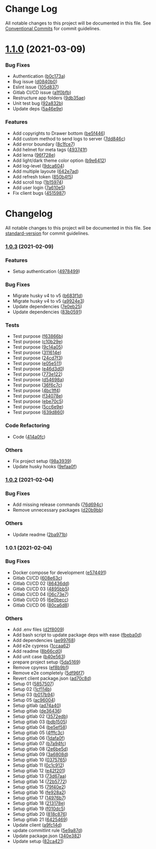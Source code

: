 # Change Log

All notable changes to this project will be documented in this file.
See [Conventional Commits](https://conventionalcommits.org) for commit guidelines.

# [1.1.0](https://gitlab.robotise.eu/robotise/roc/frontend/roc/compare/v1.0.3...v1.1.0) (2021-03-09)


### Bug Fixes

* Authentication ([b0c173a](https://gitlab.robotise.eu/robotise/roc/frontend/roc/commit/b0c173a8c0bcf242f170c0ea4eb1efdb9e2bd1f4))
* Bug issue ([d0840b0](https://gitlab.robotise.eu/robotise/roc/frontend/roc/commit/d0840b0cd72c7d5c46660f96223c926b009c00c3))
* Eslint issue ([105d837](https://gitlab.robotise.eu/robotise/roc/frontend/roc/commit/105d837394af84bfa64a34cfe3ef54dec354bb06))
* Gitlab CI/CD issue ([a1f0bfb](https://gitlab.robotise.eu/robotise/roc/frontend/roc/commit/a1f0bfb2750d12c5dbc59f237146a3a872579c22))
* Restructure app folders ([9db35ae](https://gitlab.robotise.eu/robotise/roc/frontend/roc/commit/9db35ae3147765611c58dcec76c14cd3b2df3e51))
* Unit test bug ([92a832b](https://gitlab.robotise.eu/robotise/roc/frontend/roc/commit/92a832b5d221a2a21b212ecf6363ccaadecec792))
* Update deps ([5a46e9e](https://gitlab.robotise.eu/robotise/roc/frontend/roc/commit/5a46e9e5688e10326d2ddf99ae61f2bf608a0fa7))


### Features

* Add copyrights to Drawer bottom ([be5f446](https://gitlab.robotise.eu/robotise/roc/frontend/roc/commit/be5f446b6b46f9ff2ae6f82351ea2ac5552175f7))
* Add custom method to send logs to server ([7dd846c](https://gitlab.robotise.eu/robotise/roc/frontend/roc/commit/7dd846cb45870cb3b26dd3141487ec74e0e20df7))
* Add error boundary ([8c1fce7](https://gitlab.robotise.eu/robotise/roc/frontend/roc/commit/8c1fce7a1dad7312f53756d2531a9d202c29b925))
* Add helmet for meta tags ([493741f](https://gitlab.robotise.eu/robotise/roc/frontend/roc/commit/493741f4de388a2c1f06f1c496a79b4d0ae1aed3))
* Add lerna ([96f728e](https://gitlab.robotise.eu/robotise/roc/frontend/roc/commit/96f728ea369b97b9f3f3f299a61d77fff1b6f051))
* Add light/dark theme color option ([b9e6412](https://gitlab.robotise.eu/robotise/roc/frontend/roc/commit/b9e64124e8f1b99467f7d1b23358158662a76def))
* Add log-level ([9dca604](https://gitlab.robotise.eu/robotise/roc/frontend/roc/commit/9dca604f942fab2690832c26097c6800ff09544b))
* Add multiple layoute ([642e7ad](https://gitlab.robotise.eu/robotise/roc/frontend/roc/commit/642e7add5f273a37d520216a201c531193c08220))
* Add refresh token ([850b4f5](https://gitlab.robotise.eu/robotise/roc/frontend/roc/commit/850b4f52d41329e422ab2805442986be30489345))
* Add scroll top ([1b15974](https://gitlab.robotise.eu/robotise/roc/frontend/roc/commit/1b1597444ae28a1f3e2f45f855994826937ee0db))
* Add user login ([7a610e5](https://gitlab.robotise.eu/robotise/roc/frontend/roc/commit/7a610e5276861802d6ac9d818491078db3620691))
* Fix client bugs ([4515987](https://gitlab.robotise.eu/robotise/roc/frontend/roc/commit/4515987b622908d2734343b6768a051308aae2b9))





# Changelog

All notable changes to this project will be documented in this file. See [standard-version](https://github.com/conventional-changelog/standard-version) for commit guidelines.

### [1.0.3](https://gitlab.robotise.eu/robotise/roc/frontend/roc/compare/v1.0.2...v1.0.3) (2021-02-09)


### Features

* Setup authentication ([4978499](https://gitlab.robotise.eu/robotise/roc/frontend/roc/commit/4978499e3dd786a05f06e32b52277d080933d705))


### Bug Fixes

* Migrate husky v4 to v5 ([b683f1d](https://gitlab.robotise.eu/robotise/roc/frontend/roc/commit/b683f1d8f3641d52b35faaa3c1630152028ca8bd))
* Migrate husky v4 to v5 ([a9924e3](https://gitlab.robotise.eu/robotise/roc/frontend/roc/commit/a9924e3bef62fe72ca23840cbc979d38443924c0))
* Update dependencies ([7e0eb25](https://gitlab.robotise.eu/robotise/roc/frontend/roc/commit/7e0eb2566aa7f3b574403b008087dab264fcbfe0))
* Update dependencies ([83b0591](https://gitlab.robotise.eu/robotise/roc/frontend/roc/commit/83b0591d7db24eec3ed5a0576a60d4cde00d6e9d))


### Tests

* Test purpose ([f63866b](https://gitlab.robotise.eu/robotise/roc/frontend/roc/commit/f63866b6a4f49634538b33b369fac7f75d1f6c72))
* Test purpose ([c10b29e](https://gitlab.robotise.eu/robotise/roc/frontend/roc/commit/c10b29e691511c03bbad911b600b9eb3c7e4836f))
* Test purpose ([9c14a05](https://gitlab.robotise.eu/robotise/roc/frontend/roc/commit/9c14a057e1dafcd9e63bf82e030a61c8e934d837))
* Test purpose ([311614e](https://gitlab.robotise.eu/robotise/roc/frontend/roc/commit/311614e5b9af11348fc47c75eef5a26c405541ca))
* Test purpose ([24cd7f3](https://gitlab.robotise.eu/robotise/roc/frontend/roc/commit/24cd7f3e3f3f354c9170c1c8981fc5e66f16862b))
* Test purpose ([e05e511](https://gitlab.robotise.eu/robotise/roc/frontend/roc/commit/e05e511e54a739b8082da8abc79a09b5afa9c2fa))
* Test purpose ([e46d3d0](https://gitlab.robotise.eu/robotise/roc/frontend/roc/commit/e46d3d09cd1c681d20416d227eb394a7c2b9fb6a))
* Test purpose ([773e122](https://gitlab.robotise.eu/robotise/roc/frontend/roc/commit/773e122e4a8b255907c400229f3b44d48abced92))
* Test purpose ([d54698a](https://gitlab.robotise.eu/robotise/roc/frontend/roc/commit/d54698af45cd4f7416819389a65a8f599746b072))
* Test purpose ([36f6c7c](https://gitlab.robotise.eu/robotise/roc/frontend/roc/commit/36f6c7cfe842c9d183bb177ea4c1693f7c43771d))
* Test purpose ([4bc1ff4](https://gitlab.robotise.eu/robotise/roc/frontend/roc/commit/4bc1ff497bf18ee375c8dfe9161f593726ffed67))
* Test purpose ([f34078e](https://gitlab.robotise.eu/robotise/roc/frontend/roc/commit/f34078e5ac78e699f6aa40e4c5492d7c2f550044))
* Test purpose ([ebe70c5](https://gitlab.robotise.eu/robotise/roc/frontend/roc/commit/ebe70c51ad43451e1d64c74cc8d0db35094ab0a1))
* Test purpose ([5cc6e9e](https://gitlab.robotise.eu/robotise/roc/frontend/roc/commit/5cc6e9e002f8e3c05aa28122e05d76a667bb31be))
* Test purpose ([639d860](https://gitlab.robotise.eu/robotise/roc/frontend/roc/commit/639d860eec473858fe395cb34127cc652ccd821c))


### Code Refactoring

* Code ([414a0fc](https://gitlab.robotise.eu/robotise/roc/frontend/roc/commit/414a0fc0e597831053e03a4d13050dee025a9f05))


### Others

* Fix project setup ([98a3939](https://gitlab.robotise.eu/robotise/roc/frontend/roc/commit/98a39398dadcc0eeb4eaed79ec9d23015891db04))
* Update husky hooks ([9efaa0f](https://gitlab.robotise.eu/robotise/roc/frontend/roc/commit/9efaa0f316d8f6afa8c949d5427372c8bee79eb9))

### [1.0.2](https://gitlab.robotise.eu/robotise/roc/frontend/roc/compare/v1.0.1...v1.0.2) (2021-02-04)


### Bug Fixes

* Add missing release commands ([76d694c](https://gitlab.robotise.eu/robotise/roc/frontend/roc/commit/76d694cdabf4be930bdf5237761191751bdbfcf5))
* Remove unnecessary packages ([d20b9bb](https://gitlab.robotise.eu/robotise/roc/frontend/roc/commit/d20b9bb784fa2aecad6dcdefd8648f93a4214ec3))


### Others

* Update readme ([2ba971b](https://gitlab.robotise.eu/robotise/roc/frontend/roc/commit/2ba971b9d5360dcbfdc2454148a183cc7aae1fdc))

### 1.0.1 (2021-02-04)


### Bug Fixes

* Docker compose for development ([e574491](https://gitlab.robotise.eu/robotise/roc/frontend/roc/commit/e5744915b6d6b3f06575140c57102bc66b86e7cb))
* Gitlab CI/CD ([608e63c](https://gitlab.robotise.eu/robotise/roc/frontend/roc/commit/608e63ccda4550e47c67d8a9a8ade1ec0d93ab8b))
* Gitlab CI/CD 02 ([86436dd](https://gitlab.robotise.eu/robotise/roc/frontend/roc/commit/86436dd6d6ed6d69f16295d6cbf3ee5c96ceea91))
* Gitlab CI/CD 03 ([4895bb5](https://gitlab.robotise.eu/robotise/roc/frontend/roc/commit/4895bb5d6ac5a86a21e6d775841dabde62959c4a))
* Gitlab CI/CD 04 ([06c73e7](https://gitlab.robotise.eu/robotise/roc/frontend/roc/commit/06c73e75e92f1457aa06d0c006a266a8c5150e8e))
* Gitlab CI/CD 05 ([6e0becc](https://gitlab.robotise.eu/robotise/roc/frontend/roc/commit/6e0becc9a075ccd8c7dd0aebc6e8984837cc1f58))
* Gitlab CI/CD 06 ([80ca6d8](https://gitlab.robotise.eu/robotise/roc/frontend/roc/commit/80ca6d8a4528bb621788e623e7ae1f04ce93de14))


### Others

* Add .env files ([d2f8009](https://gitlab.robotise.eu/robotise/roc/frontend/roc/commit/d2f80098f11cf174ade6ed8c0b72381c4dec93a6))
* Add bash script to update package deps with ease ([fbeba0d](https://gitlab.robotise.eu/robotise/roc/frontend/roc/commit/fbeba0d4e24f4a69325051f745966b3337b2123a))
* Add dependencies ([ae99768](https://gitlab.robotise.eu/robotise/roc/frontend/roc/commit/ae99768a8ebd688e8462e836b0cd3a6ea3e129b2))
* Add e2e cypress ([1ccaa62](https://gitlab.robotise.eu/robotise/roc/frontend/roc/commit/1ccaa62c57bfe2757b60fa6d229b3530022cca23))
* Add readme ([8b66cd0](https://gitlab.robotise.eu/robotise/roc/frontend/roc/commit/8b66cd042c9783769439261abe1403f34be81a23))
* Add unit case ([b40e563](https://gitlab.robotise.eu/robotise/roc/frontend/roc/commit/b40e56361831eaf858c85322d6015d4e8a65481e))
* prepare project setup ([5da5169](https://gitlab.robotise.eu/robotise/roc/frontend/roc/commit/5da516963ab36cdb2f638bfe9071f1a8e5bd9528))
* Remove cpyress ([ef8b9b1](https://gitlab.robotise.eu/robotise/roc/frontend/roc/commit/ef8b9b1e6a9a7d7f208f8d57cbd8e184e15ce453))
* Remove e2e completely ([5df96f7](https://gitlab.robotise.eu/robotise/roc/frontend/roc/commit/5df96f7b43c90437a2d04ede9630c5f0966c90b6))
* Revert client package.json ([ad70c8d](https://gitlab.robotise.eu/robotise/roc/frontend/roc/commit/ad70c8d10b17acd307091fe10d1257d308f3979f))
* Setup 01 ([5857507](https://gitlab.robotise.eu/robotise/roc/frontend/roc/commit/5857507dfe6ef94066f0e6a4865bf3695a424b0a))
* Setup 02 ([1cf114b](https://gitlab.robotise.eu/robotise/roc/frontend/roc/commit/1cf114bab457b574de16d399b839d12ae93156d6))
* Setup 03 ([b017b94](https://gitlab.robotise.eu/robotise/roc/frontend/roc/commit/b017b94f1e1b2da7fa96941cdbf0e415ed41c875))
* Setup 05 ([ac96004](https://gitlab.robotise.eu/robotise/roc/frontend/roc/commit/ac96004858ba3563fb11f2aa7c6d426a4e2c2831))
* Setup gitlab ([ad74a40](https://gitlab.robotise.eu/robotise/roc/frontend/roc/commit/ad74a409d3484e4ffc50fb0456e56cd35f517282))
* Setup gitlab ([de36436](https://gitlab.robotise.eu/robotise/roc/frontend/roc/commit/de36436cb7a87481826c6b193a11d14bdba9b8e8))
* Setup gitlab 02 ([3572edb](https://gitlab.robotise.eu/robotise/roc/frontend/roc/commit/3572edb2a27a928abb2a5fa9a27e7b910cd9e43d))
* Setup gitlab 03 ([bdb1505](https://gitlab.robotise.eu/robotise/roc/frontend/roc/commit/bdb15056758eea63336ca38600357b1aea01f770))
* Setup gitlab 04 ([be5ef58](https://gitlab.robotise.eu/robotise/roc/frontend/roc/commit/be5ef583ebdc272008d4dd16d47df919fc7c6a76))
* Setup gitlab 05 ([4fffc3c](https://gitlab.robotise.eu/robotise/roc/frontend/roc/commit/4fffc3cc468a5b34e6147105c5fef02712575389))
* Setup gitlab 06 ([1dafa0f](https://gitlab.robotise.eu/robotise/roc/frontend/roc/commit/1dafa0f3042aea35df5985008ef0e2ad93e145c5))
* Setup gitlab 07 ([b7a94fc](https://gitlab.robotise.eu/robotise/roc/frontend/roc/commit/b7a94fcc9ecedc674188f9521e6035ddf4b2e25d))
* Setup gitlab 08 ([2e6be5d](https://gitlab.robotise.eu/robotise/roc/frontend/roc/commit/2e6be5d10867da17b0d3fa31de8d9f260271e23a))
* Setup gitlab 09 ([3a6808d](https://gitlab.robotise.eu/robotise/roc/frontend/roc/commit/3a6808d9ba6497b35dc231c6befadcc86b2ad08c))
* Setup gitlab 10 ([0375765](https://gitlab.robotise.eu/robotise/roc/frontend/roc/commit/0375765d6759f35f98f53e16f78a3e8ae4914f16))
* Setup gitlab 11 ([0c1c912](https://gitlab.robotise.eu/robotise/roc/frontend/roc/commit/0c1c9126edde4c576121b98c3bedba295aa0f954))
* Setup gitlab 12 ([e42f201](https://gitlab.robotise.eu/robotise/roc/frontend/roc/commit/e42f201fad477b8cc515e1d5df3e3536ea97b1d9))
* Setup gitlab 13 ([73d67aa](https://gitlab.robotise.eu/robotise/roc/frontend/roc/commit/73d67aac94a508a701e4df5ed6462099f676430a))
* Setup gitlab 14 ([72b5772](https://gitlab.robotise.eu/robotise/roc/frontend/roc/commit/72b5772f99bb712c9220a4d6b832a5e49cb95ef1))
* Setup gitlab 15 ([79f40e2](https://gitlab.robotise.eu/robotise/roc/frontend/roc/commit/79f40e2bde2e21ab7d6bf89261d6ea8d6ac529ff))
* Setup gitlab 16 ([fe928a2](https://gitlab.robotise.eu/robotise/roc/frontend/roc/commit/fe928a2b00891aa5fb04e456edeeb49fb9a422f0))
* Setup gitlab 17 ([14976b7](https://gitlab.robotise.eu/robotise/roc/frontend/roc/commit/14976b76863fcc698892a77bc952061ccda273a0))
* Setup gitlab 18 ([213178e](https://gitlab.robotise.eu/robotise/roc/frontend/roc/commit/213178e89b9ee197b5ff70824e27eefbd3bdb78b))
* Setup gitlab 19 ([f010dc5](https://gitlab.robotise.eu/robotise/roc/frontend/roc/commit/f010dc585950f94ad9477100285ac611cc81e51f))
* Setup gitlab 20 ([818c876](https://gitlab.robotise.eu/robotise/roc/frontend/roc/commit/818c8762f8ca272dc77f91b372abc52d33e38bc4))
* Setup gitlab 21 ([6425469](https://gitlab.robotise.eu/robotise/roc/frontend/roc/commit/642546913ff02373f46cbc2a15d3e47eea204c25))
* Update client ([a9fc14d](https://gitlab.robotise.eu/robotise/roc/frontend/roc/commit/a9fc14d378c101245e8fe91e567bbe4eae4472fb))
* update commitlint rule ([5e9a87d](https://gitlab.robotise.eu/robotise/roc/frontend/roc/commit/5e9a87d248f6807f704860762a47227423dae395))
* Update package.json ([340e382](https://gitlab.robotise.eu/robotise/roc/frontend/roc/commit/340e382a6c51a50e04ee2a0fe0afaed0a29da606))
* Update setup ([82ca421](https://gitlab.robotise.eu/robotise/roc/frontend/roc/commit/82ca4218d56d026ae7950ecd0d5bf0c48c34501a))
